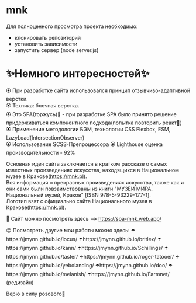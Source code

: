 # mnk 
Для полноценного просмотра проекта необходимо:
  - клонировать репозиторий 
  - установить зависимости
  - запустить сервер (node server.js)
 
# ✨Немного интересностей✨

🏵️ При разработке сайта использовался принцип отзывчиво-адаптивной верстки. <br>
🏵️ Техника: блочная верстка. <br>
🏵️ Это SPA(горжусь)💖 - при разработке SPA было принято решение придерживаться компонентного подхода(попытка повторить реакт🥲)<br>
🏵️ Применение методологии БЭМ, технологии CSS Flexbox, ESM, LazyLoad(IntersectionObserver)<br>
🏵️ Использование SCSS-Препроцессора
🏵️ Lighthouse оценка производительности - 92%

Основная идея сайта заключается в кратком рассказе о самых известных произведениях искусства, находящихся в Национальном музее в Кракове(https://mnk.pl).<br>
Вся информация о прекрасных произведениях искусства, также как и они сами  были повзаимствованы из книги "МУЗЕИ МИРА. Национальный музей, Краков" [ISBN 978-5-93229-177-1].<br> 
Логотип взят с официально сайта Национального музея в Кракове(https://mnk.pl).

🤗 Сайт можно посмотреть здесь --> https://spa-mnk.web.app/

😊 Посмотреть другие мои работы можно здесь:
   ☂️https://jmynn.github.io/locus/
   ☂️https://jmynn.github.io/britlex/
   ☂️https://jmynn.github.io/kann/
   ☂️https://jmynn.github.io/Schillings/
   ☂️https://jmynn.github.io/taster/
   ☂️https://jmynn.github.io/roger-tatooer/
   ☂️https://jmynn.github.io/yebolanding/
   ☂️https://jmynn.github.io/doo/
   ☂️https://jmynn.github.io/melanish/
   ☂️https://jmynn.github.io/Farmnet/ (редизайн)
  

Верю в силу розового🌸
